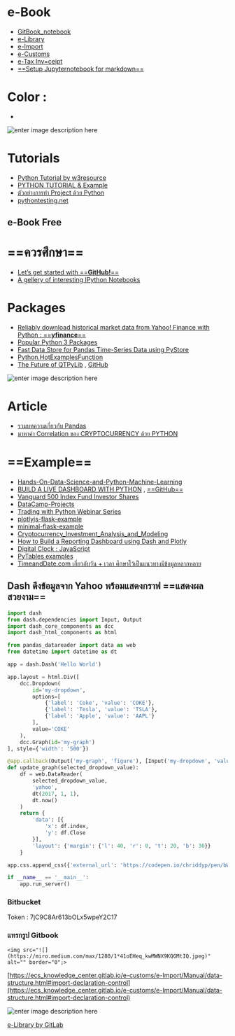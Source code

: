 
# e-Book
- [GitBook_notebook](https://app.gitbook.com/@yo-sarawut/s/workspace/)
- [e-Library](https://dragon_e-library.gitlab.io/knowledge_base/)
- [e-Import](https://app.gitbook.com/@e-import/s/e-import/)
- [e-Customs](https://ecs_knowledge_center.gitlab.io/e-customs/)
- [e-Tax Inv=ceipt]()
- [==Setup Jupyternotebook for markdown==](https://jupyter-notebook.readthedocs.io/en/stable/public_server.html)
# Color :
- 

![enter image description here](https://github.com/yosarawut/knowledge-base/raw/master/img/galaxy_blue.jpg)
#  Tutorials

- [Python Tutorial by w3resource](https://www.w3resource.com/python/python-tutorial.php)
- [PYTHON TUTORIAL & Example](https://www.programiz.com/python-programming/time/sleep)
- [ตัวอย่างการทำ Project ด้วย Python](https://pythonprogramming.net)
- [pythontesting.net](https://pythontesting.net/start-here/)

## e-Book Free


# ==ควรศึกษา==

- [ Let’s get started with ==**GitHub!**==](https://guides.github.com/activities/hello-world/)
- [A gellery of interesting IPython Notebooks](https://github.com/ipython/ipython/wiki)

# Packages

- [Reliably download historical market data from Yahoo! Finance with Python : ==**yfinance**==](https://aroussi.com/post/python-yahoo-finance)
- [Popular Python 3 Packages](https://code.activestate.com/pypm/tag:python3/?page=1)
- [Fast Data Store for Pandas Time-Series Data using PyStore](https://aroussi.com/post/fast-datastore-for-pandas-time-series-data)
- [Python.HotExamplesFunction](https://python.hotexamples.com/)
- [The Future of QTPyLib](https://aroussi.com/post/the-future-of-qtpylib) , [GitHub](https://github.com/ranaroussi/qtpylib)

![enter image description here](https://aroussi.com//assets/img/qtpylib-ui.png)

# Article

- [รวมบทความเกี่ยวกับ Pandas](https://blog.hedaro.com/)
- [มาหาค่า Correlation ของ CRYPTOCURRENCY ด้วย PYTHON ](https://medium.com/@suttipongsrimangmat/%E0%B8%A1%E0%B8%B2%E0%B8%AB%E0%B8%B2%E0%B8%84%E0%B9%88%E0%B8%B2-correlation-%E0%B8%82%E0%B8%AD%E0%B8%87-cryptocurrency-%E0%B8%94%E0%B9%89%E0%B8%A7%E0%B8%A2-python-%E0%B8%81%E0%B8%B1%E0%B8%99%E0%B9%86%E0%B9%86%E0%B9%86-2733fa3f8987)



# ==Example==

- [Hands-On-Data-Science-and-Python-Machine-Learning](https://github.com/prasertcbs/Hands-On-Data-Science-and-Python-Machine-Learning)
- [BUILD A LIVE DASHBOARD WITH PYTHON](https://pusher.com/tutorials/live-dashboard-python) , [==GitHub==](https://github.com/neoighodaro/pusher-python-realtime-dashboard)
-  [Vanguard 500 Index Fund Investor Shares](https://dash-gallery.plotly.host/dash-vanguard-report/full-view)
- [DataCamp-Projects](https://github.com/prasertcbs/DataCamp-Projects)
-  [Trading with Python Webinar Series](https://github.com/ranaroussi/futuresio-webinars)
- [plotlyjs-flask-example](https://github.com/plotly/plotlyjs-flask-example)
- [minimal-flask-example](https://github.com/ericmjl/minimal-flask-example)
- [Cryptocurrency_Investment_Analysis_and_Modeling](https://github.com/jieyima/Cryptocurrency_Investment_Analysis_and_Modeling)
- [How to Build a Reporting Dashboard using Dash and Plotly](https://towardsdatascience.com/how-to-build-a-complex-reporting-dashboard-using-dash-and-plotl-4f4257c18a7f#4711)
- [Digital Clock : JavaScript](https://bl.ocks.org/mbostock/10685278)
- [PyTables examples](https://github.com/PyTables/PyTables/tree/master/examples)
- [TimeandDate.com เกี่ยวกับวัน + เวลา ศึกษาไว้เป็นแนวทางมีข้อมูลหลากหลาย](https://www.timeanddate.com/worldclock/)


 ## Dash ดึงข้อมูลจาก Yahoo พร้อมแสดงกราฟ  **==แสดงผลสวยงาม==**

```python
import dash
from dash.dependencies import Input, Output
import dash_core_components as dcc
import dash_html_components as html

from pandas_datareader import data as web
from datetime import datetime as dt

app = dash.Dash('Hello World')

app.layout = html.Div([
    dcc.Dropdown(
        id='my-dropdown',
        options=[
            {'label': 'Coke', 'value': 'COKE'},
            {'label': 'Tesla', 'value': 'TSLA'},
            {'label': 'Apple', 'value': 'AAPL'}
        ],
        value='COKE'
    ),
    dcc.Graph(id='my-graph')
], style={'width': '500'})

@app.callback(Output('my-graph', 'figure'), [Input('my-dropdown', 'value')])
def update_graph(selected_dropdown_value):
    df = web.DataReader(
        selected_dropdown_value,
        'yahoo',
        dt(2017, 1, 1),
        dt.now()
    )
    return {
        'data': [{
            'x': df.index,
            'y': df.Close
        }],
        'layout': {'margin': {'l': 40, 'r': 0, 't': 20, 'b': 30}}
    }

app.css.append_css({'external_url': 'https://codepen.io/chriddyp/pen/bWLwgP.css'})

if __name__ == '__main__':
    app.run_server()
  ```

### Bitbucket

Token : 7jC9C8Ar613bOLx5wpeY2C17

### แทรกรูป Gitbook
```
<img src="![](https://miro.medium.com/max/1280/1*41oEHeq_kwMWNX9KQGMtIQ.jpeg)" alt="" border="0";>
```
[https://ecs_knowledge_center.gitlab.io/e-customs/e-Import/Manual/data-structure.html#import-declaration-control](https://ecs_knowledge_center.gitlab.io/e-customs/e-Import/Manual/data-structure.html#import-declaration-control)


![enter image description here](https://blog.skooldio.com/wp-content/uploads/2018/02/metrix.gif)



[e-Library by GitLab](https://dragon_e-library.gitlab.io/knowledge_base/)
<!--stackedit_data:
eyJoaXN0b3J5IjpbLTMxNjUwMjM1MiwtNjU2ODUwMTY5LDcyOD
I5MDY0OCwtMjAyNDIzNzg3LC0yNjQ2NzMxNjcsMTg0ODU2MTI2
MywxMjkwNzk2NDcxLDE5MTk0MzU0MjEsMTc4OTgzMjU3NSwtMT
cwMTkzNDY0OSwtMzA1ODY5Njg5LDc5OTkyNTU4NCwxNTQ4NjE1
Nzg1LDE4NTU2MDcyNTEsLTIwNDA3OTU1MzEsLTE3OTE3ODY5OT
MsLTU0NTc0MzI5MCwxODk5ODM0MzA5LDE2NjUyODc2MzQsMTUx
NjkzNTM1N119
-->